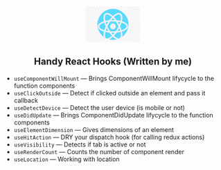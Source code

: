 <div align="center">
    <img src="./react-logo.png" alt='react-icon' height="25%" width="25%"/>
  <h2>
   Handy React Hooks (Written by me)
    <br />
  </h2>
</div>


- `useComponentWillMount` &mdash; Brings ComponentWillMount lifycycle to the function components
- `useClickOutside` &mdash; Detect if clicked outside an element and pass it callback
- `useDetectDevice` &mdash; Detect the user device (is mobile or not)
- `useDidUpdate` &mdash; Brings ComponentDidUpdate lifycycle to the function components
- `useElementDimension` &mdash; Gives dimensions of an element
- `useHitAction` &mdash; DRY your dispatch hook (for calling redux actions)
- `useVisibility` &mdash; Detects if tab is active or not 
- `useRenderCount` &mdash; Counts the number of component render
- `useLocation` &mdash; Working with location
